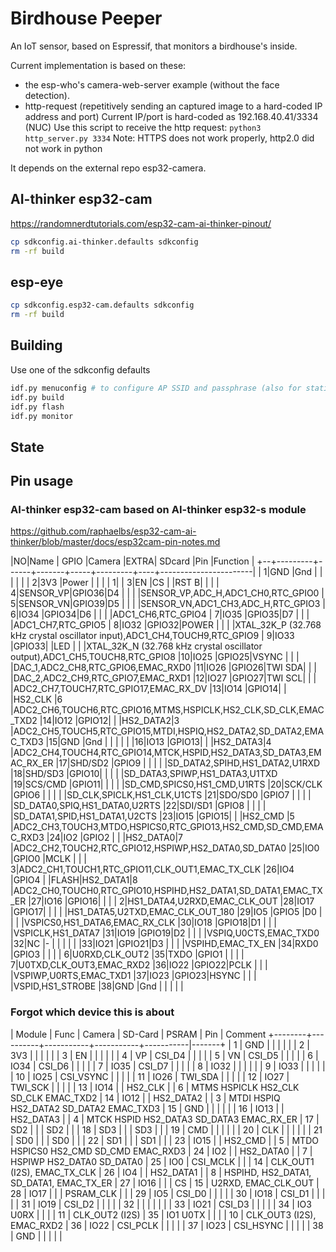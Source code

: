 # Birdhouse Peeper

An IoT sensor, based on Espressif, that monitors a birdhouse's inside.

Current implementation is based on these:
- the esp-who's camera-web-server example (without the face detection).
- http-request (repetitively sending an captured image to a hard-coded IP address and port)
  Current IP/port is hard-coded as 192.168.40.41/3334 (NUC)
  Use this script to receive the http request: `python3 http_server.py 3334`
  Note: HTTPS does not work properly, http2.0 did not work in python

It depends on the external repo esp32-camera.

## AI-thinker esp32-cam

https://randomnerdtutorials.com/esp32-cam-ai-thinker-pinout/

```bash
cp sdkconfig.ai-thinker.defaults sdkconfig
rm -rf build
```

## esp-eye

```bash
cp sdkconfig.esp32-cam.defaults sdkconfig
rm -rf build
```

## Building

Use one of the sdkconfig defaults

```bash
idf.py menuconfig # to configure AP SSID and passphrase (also for station mode)
idf.py build
idf.py flash
idf.py monitor
```

## State

## Pin usage

### AI-thinker esp32-cam based on AI-thinker esp32-s module

https://github.com/raphaelbs/esp32-cam-ai-thinker/blob/master/docs/esp32cam-pin-notes.md


|NO|Name     | GPIO |Camera |EXTRA| SDcard  |Pin |Function               |
+--+---------+------+-------+-----+---------+----+-----------------------|
| 1|GND      |Gnd   |       |     |         |    |
| 2|3V3      |Power |       |     |         |   1|
| 3|EN       |CS    |       |RST B|         |    |
| 4|SENSOR_VP|GPIO36|D4     |     |         |    |SENSOR_VP,ADC_H,ADC1_CH0,RTC_GPIO0
| 5|SENSOR_VN|GPIO39|D5     |     |         |    |SENSOR_VN,ADC1_CH3,ADC_H,RTC_GPIO3
| 6|IO34     |GPIO34|D6     |     |         |    |ADC1_CH6,RTC_GPIO4
| 7|IO35     |GPIO35|D7     |     |         |    |ADC1_CH7,RTC_GPIO5
| 8|IO32     |GPIO32|POWER  |     |         |    |XTAL_32K_P (32.768 kHz crystal oscillator input),ADC1_CH4,TOUCH9,RTC_GPIO9
| 9|IO33     |GPIO33|       |LED  |         |    |XTAL_32K_N (32.768 kHz crystal oscillator output),ADC1_CH5,TOUCH8,RTC_GPIO8
|10|IO25     |GPIO25|VSYNC  |     |         |    |DAC_1,ADC2_CH8,RTC_GPIO6,EMAC_RXD0
|11|IO26     |GPIO26|TWI SDA|     |         |    |DAC_2,ADC2_CH9,RTC_GPIO7,EMAC_RXD1
|12|IO27     |GPIO27|TWI SCL|     |         |    |ADC2_CH7,TOUCH7,RTC_GPIO17,EMAC_RX_DV
|13|IO14     |GPIO14|       |     |HS2_CLK  |6   |ADC2_CH6,TOUCH6,RTC_GPIO16,MTMS,HSPICLK,HS2_CLK,SD_CLK,EMAC_TXD2
|14|IO12     |GPIO12|       |     |HS2_DATA2|3   |ADC2_CH5,TOUCH5,RTC_GPIO15,MTDI,HSPIQ,HS2_DATA2,SD_DATA2,EMAC_TXD3
|15|GND      |Gnd   |       |     |         |    |
|16|IO13     |GPIO13|       |     |HS2_DATA3|4   |ADC2_CH4,TOUCH4,RTC_GPIO14,MTCK,HSPID,HS2_DATA3,SD_DATA3,EMAC_RX_ER
|17|SHD/SD2  |GPIO9 |       |     |         |    |SD_DATA2,SPIHD,HS1_DATA2,U1RXD
|18|SHD/SD3  |GPIO10|       |     |         |    |SD_DATA3,SPIWP,HS1_DATA3,U1TXD
|19|SCS/CMD  |GPIO11|       |     |         |    |SD_CMD,SPICS0,HS1_CMD,U1RTS
|20|SCK/CLK  |GPIO6 |       |     |         |    |SD_CLK,SPICLK,HS1_CLK,U1CTS
|21|SDO/SD0  |GPIO7 |       |     |         |    |SD_DATA0,SPIQ,HS1_DATA0,U2RTS
|22|SDI/SD1  |GPIO8 |       |     |         |    |SD_DATA1,SPID,HS1_DATA1,U2CTS
|23|IO15     |GPIO15|       |     |HS2_CMD  |5   |ADC2_CH3,TOUCH3,MTDO,HSPICS0,RTC_GPIO13,HS2_CMD,SD_CMD,EMAC_RXD3
|24|IO2      |GPIO2 |       |     |HS2_DATA0|7   |ADC2_CH2,TOUCH2,RTC_GPIO12,HSPIWP,HS2_DATA0,SD_DATA0
|25|IO0      |GPIO0 |MCLK   |     |         |   3|ADC2_CH1,TOUCH1,RTC_GPIO11,CLK_OUT1,EMAC_TX_CLK
|26|IO4      |GPIO4 |       |FLASH|HS2_DATA1|8   |ADC2_CH0,TOUCH0,RTC_GPIO10,HSPIHD,HS2_DATA1,SD_DATA1,EMAC_TX_ER
|27|IO16     |GPIO16|       |     |         |   2|HS1_DATA4,U2RXD,EMAC_CLK_OUT
|28|IO17     |GPIO17|       |     |         |    |HS1_DATA5,U2TXD,EMAC_CLK_OUT_180
|29|IO5      |GPIO5 |D0     |     |         |    |VSPICS0,HS1_DATA6,EMAC_RX_CLK
|30|IO18     |GPIO18|D1     |     |         |    |VSPICLK,HS1_DATA7
|31|IO19     |GPIO19|D2     |     |         |    |VSPIQ,U0CTS,EMAC_TXD0
|32|NC       |-     |       |     |         |    |
|33|IO21     |GPIO21|D3     |     |         |    |VSPIHD,EMAC_TX_EN
|34|RXD0     |GPIO3 |       |     |         |   6|U0RXD,CLK_OUT2
|35|TXDO     |GPIO1 |       |     |         |   7|U0TXD,CLK_OUT3,EMAC_RXD2
|36|IO22     |GPIO22|PCLK   |     |         |    |VSPIWP,U0RTS,EMAC_TXD1
|37|IO23     |GPIO23|HSYNC  |     |         |    |VSPID,HS1_STROBE
|38|GND      |Gnd   |       |     |         |    |

### Forgot which device this is about

| Module | Func     | Camera    |  SD-Card  |   PSRAM   | Pin   | Comment
+--------+----------+-----------+-----------+-----------|-------+
|    1   |  GND     |           |           |           |       |
|    2   |  3V3     |           |           |           |       |
|    3   |   EN     |           |           |           |       |
|    4   |   VP     | CSI_D4    |           |           |       |
|    5   |   VN     | CSI_D5    |           |           |       |
|    6   | IO34     | CSI_D6    |           |           |       |
|    7   | IO35     | CSI_D7    |           |           |       |
|    8   | IO32     |           |           |           |       |
|    9   | IO33     |           |           |           |       |
|   10   | IO25     | CSI_VSYNC |           |           |       |
|   11   | IO26     | TWI_SDA   |           |           |       |
|   12   | IO27     | TWI_SCK   |           |           |       |
|   13   | IO14     |           | HS2_CLK   |           |  6    | MTMS HSPICLK HS2_CLK SD_CLK EMAC_TXD2
|   14   | IO12     |           | HS2_DATA2 |           |  3    | MTDI HSPIQ HS2_DATA2 SD_DATA2 EMAC_TXD3
|   15   |  GND     |           |           |           |       |
|   16   | IO13     |           | HS2_DATA3 |           |  4    | MTCK HSPID HS2_DATA3 SD_DATA3 EMAC_RX_ER
|   17   |  SD2     |           |           | SD2       |       |
|   18   |  SD3     |           |           | SD3       |       |
|   19   |  CMD     |           |           |           |       |
|   20   |  CLK     |           |           |           |       |
|   21   |  SD0     |           |           | SD0       |       |
|   22   |  SD1     |           |           | SD1       |       |
|   23   | IO15     |           | HS2_CMD   |           |  5    | MTDO HSPICS0 HS2_CMD SD_CMD EMAC_RXD3
|   24   |  IO2     |           | HS2_DATA0 |           |  7    | HSPIWP HS2_DATA0 SD_DATA0
|   25   |  IO0     | CSI_MCLK  |           |           |    14 | CLK_OUT1 (I2S), EMAC_TX_CLK
|   26   |  IO4     |           | HS2_DATA1 |           |  8    | HSPIHD, HS2_DATA1, SD_DATA1, EMAC_TX_ER
|   27   | IO16     |           |           | CS        |    15 | U2RXD, EMAC_CLK_OUT
|   28   | IO17     |           |           | PSRAM_CLK |       |
|   29   |  IO5     | CSI_D0    |           |           |       |
|   30   | IO18     | CSI_D1    |           |           |       |
|   31   | IO19     | CSI_D2    |           |           |       |
|   32   |          |           |           |           |       |
|   33   | IO21     | CSI_D3    |           |           |       |
|   34   | IO3 U0RX |           |           |           |    11 | CLK_OUT2 (I2S)
|   35   | IO1 U0TX |           |           |           |    10 | CLK_OUT3 (I2S), EMAC_RXD2
|   36   | IO22     | CSI_PCLK  |           |           |       |
|   37   | IO23     | CSI_HSYNC |           |           |       |
|   38   |  GND     |           |           |           |       |
